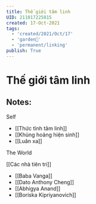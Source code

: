 ```yaml
---
title: Thế giới tâm linh
UID: 211017225815
created: 17-Oct-2021
tags:
  - 'created/2021/Oct/17'
  - 'garden🏡'
  - 'permanent/linking'
publish: True
---
```

# Thế giới tâm linh

## Notes:

Self
- [[Thức tỉnh tâm linh]]
- [[Khủng hoảng hiện sinh]]
- [[Luân xa]]

The World

[[Các nhà tiên tri]]
- [[Baba Vanga]]
- [[Dato Anthony Cheng]]
- [[Abhigya Anand]]
- [[Boriska Kipriyanovich]]


